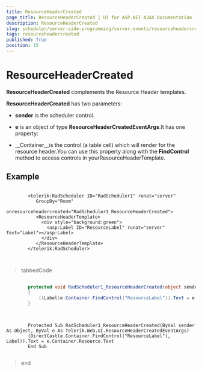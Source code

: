 ```yaml
---
title: ResourceHeaderCreated
page_title: ResourceHeaderCreated | UI for ASP.NET AJAX Documentation
description: ResourceHeaderCreated
slug: scheduler/server-side-programming/server-events/resourceheadercreated
tags: resourceheadercreated
published: True
position: 15
---
```


# ResourceHeaderCreated



__ResourceHeaderCreated__ complements the Resource Header templates.

__ResourceHeaderCreated__ has two parameters:

* __sender__ is the scheduler control.

* __e__ is an object of type __ResourceHeaderCreatedEventArgs__.It has one property:

* __Container__is the control (a table cell) which will render for the resource header.You can use this property along with the __FindControl__ method to access controls in yourResourceHeaderTemplate.



## Example

````ASPNET
	
	    <telerik:RadScheduler ID="RadScheduler1" runat="server"
	       GroupBy="Room"        
	       onresourceheadercreated="RadScheduler1_ResourceHeaderCreated">
	       <ResourceHeaderTemplate>
	         <div style="background:green">
	           <asp:Label ID="ResourceLabel" runat="server" Text="Label"></asp:Label>
	         </div>
	       </ResourceHeaderTemplate>
	    </telerik:RadScheduler> 
	
	
````





>tabbedCode

````C#
	
	    protected void RadScheduler1_ResourceHeaderCreated(object sender, Telerik.Web.UI.ResourceHeaderCreatedEventArgs e)
	    {
	        ((Label)e.Container.FindControl("ResourceLabel")).Text = e.Container.Resource.Text;
	    }
	
````



````VB.NET
	
	    Protected Sub RadScheduler1_ResourceHeaderCreated(ByVal sender As Object, ByVal e As Telerik.Web.UI.ResourceHeaderCreatedEventArgs)
	    (DirectCast(e.Container.FindControl("ResourceLabel"), Label)).Text = e.Container.Resource.Text
	    End Sub
	
````


>end

